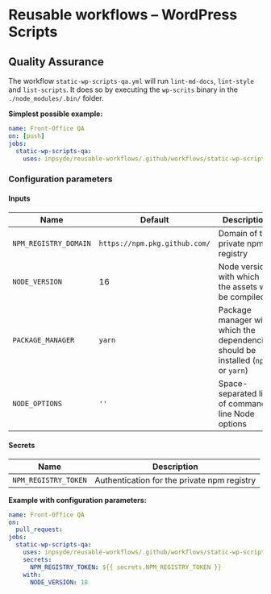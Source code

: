 # Reusable workflows – WordPress Scripts

## Quality Assurance

The workflow `static-wp-scripts-qa.yml` will run `lint-md-docs`, `lint-style` and `list-scripts`. It does so by executing the `wp-scrits` binary in
the `./node_modules/.bin/` folder.

**Simplest possible example:**

```yml
name: Front-Office QA
on: [push]
jobs:
  static-wp-scripts-qa:
    uses: inpsyde/reusable-workflows/.github/workflows/static-wp-scripts-qa.yml@main
```

### Configuration parameters

#### Inputs

| Name                  | Default                                                               | Description                                                                       |
|-----------------------|-----------------------------------------------------------------------|-----------------------------------------------------------------------------------|
| `NPM_REGISTRY_DOMAIN` | `https://npm.pkg.github.com/`                                         | Domain of the private npm registry                                                |
| `NODE_VERSION`        | 16                                                                    | Node version with which the assets will be compiled                               |
| `PACKAGE_MANAGER`     | `yarn`                                                                | Package manager with which the dependencies should be installed (`npm` or `yarn`) |
| `NODE_OPTIONS`        | `''`                                                                  | Space-separated list of command-line Node options                                 |

#### Secrets

| Name                 | Description                                 |
|----------------------|---------------------------------------------|
| `NPM_REGISTRY_TOKEN` | Authentication for the private npm registry |

**Example with configuration parameters:**

```yml
name: Front-Office QA
on:
  pull_request:
jobs:
  static-wp-scripts-qa:
    uses: inpsyde/reusable-workflows/.github/workflows/static-wp-scripts-qa.yml@main
    secrets:
      NPM_REGISTRY_TOKEN: ${{ secrets.NPM_REGISTRY_TOKEN }}
    with:
      NODE_VERSION: 18
```